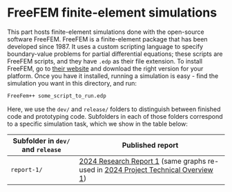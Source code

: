 # FreeFEM finite-element simulations

This part hosts finite-element simulations done with the open-source software FreeFEM. FreeFEM is a finite-element package that has been developed since 1987. It uses a custom scripting language to specify boundary-value problems for partial differential equations; these scripts are FreeFEM scripts, and they have `.edp` as their file extension. To install FreeFEM, go to [their website](https://freefem.org/) and download the right version for your platform. Once you have it installed, running a simulation is easy - find the simulation you want in this directory, and run:

```sh
FreeFem++ some_script_to_run.edp
```

Here, we use the `dev/` and `release/` folders to distinguish between finished code and prototyping code. Subfolders in each of those folders correspond to a specific simulation task, which we show in the table below:

| Subfolder in `dev/` and `release` | Published report |
|-------|-----|
| `report-1/` | [2024 Research Report 1](https://elaraproject.github.io/research/html/elara-research-report-2024-latest.html) (same graphs re-used in [2024 Project Technical Overview 1](https://elaraproject.github.io/research/html/elara-overview-2024-latest.html)) |
